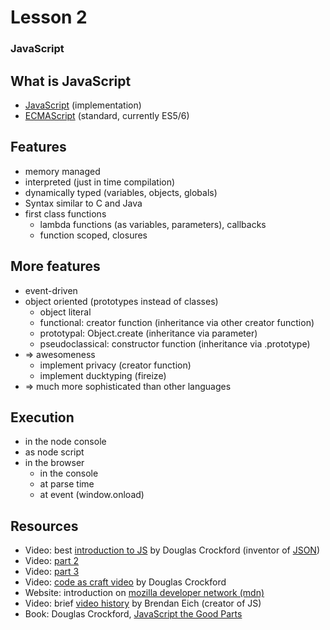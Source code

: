 # Lesson 2
### JavaScript



## What is JavaScript

- [JavaScript](https://developer.mozilla.org/en-US/docs/Web/JavaScript) (implementation)
- [ECMAScript](https://developer.mozilla.org/en-US/docs/Web/JavaScript/Language_Resources) (standard, currently ES5/6)



## Features

- memory managed
- interpreted (just in time compilation)
- dynamically typed (variables, objects, globals)
- Syntax similar to C and Java
- first class functions
  - lambda functions (as variables, parameters), callbacks
  - function scoped, closures



## More features

- event-driven
- object oriented (prototypes instead of classes)
  - object literal
  - functional: creator function (inheritance via other creator function)
  - prototypal: Object.create (inheritance via parameter)
  - pseudoclassical: constructor function (inheritance via .prototype)
- => awesomeness
  - implement privacy (creator function)
  - implement ducktyping (fireize)
- => much more sophisticated than other languages



## Execution

- in the node console
- as node script
- in the browser
  - in the console
  - at parse time
  - at event (window.onload)



## Resources
- Video: best [introduction to JS](https://www.youtube.com/watch?v=v2ifWcnQs6M) by Douglas Crockford (inventor of [JSON](https://en.wikipedia.org/wiki/JSON))
- Video: [part 2](https://www.youtube.com/watch?v=Y2Y0U-2qJMs)
- Video: [part 3](https://www.youtube.com/watch?v=DwYPG6vreJg)
- Video: [code as craft video](http://original.livestream.com/etsy/video?clipId=pla_1463e546-47ed-4a93-b59a-bd52b236e8b8) by Douglas Crockford
- Website: introduction on [mozilla developer network (mdn)](https://developer.mozilla.org/en-US/docs/Web/JavaScript/A_re-introduction_to_JavaScript)
- Video: brief [video history](https://brendaneich.com/2010/07/a-brief-history-of-javascript/) by Brendan Eich (creator of JS)
- Book: Douglas Crockford, [JavaScript the Good Parts](http://www.amazon.de/JavaScript-Parts-Working-Shallow-Grain/dp/0596517742)  
